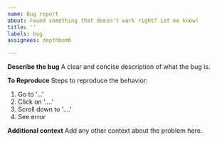 ```yaml
---
name: Bug report
about: Found something that doesn't work right? Let me know!
title: ''
labels: bug
assignees: depthbomb

---
```


<!--
- Please do not submit bug reports about encountering captchas, these cannot be bypassed.
- Before submitting bugs related to the raffle runner not starting, please ensure that your cookie value is correct.
-->

**Describe the bug**
A clear and concise description of what the bug is.

**To Reproduce**
Steps to reproduce the behavior:
1. Go to '...'
2. Click on '....'
3. Scroll down to '....'
4. See error

**Additional context**
Add any other context about the problem here.

<!--
Please provide an excerpt from your logs where this behavior happens or attach your log file with your submission.

Make sure to redact your FULL cookie value in your logs if the excerpt you provide contains it.
-->
